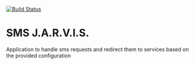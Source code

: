 [![Build Status](https://travis-ci.org/sms-jarvis/sms-jarvis.svg?branch=master)](https://travis-ci.org/sms-jarvis/sms-jarvis)
# SMS J.A.R.V.I.S.
Application to handle sms requests and redirect them to services based on the provided configuration
